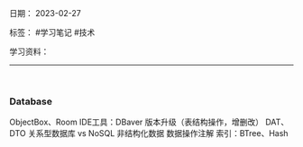 日期： 2023-02-27

标签： #学习笔记 #技术

学习资料： 


---
<br>

### Database
ObjectBox、Room
IDE工具：DBaver
版本升级（表结构操作，增删改）
DAT、DTO
关系型数据库 vs NoSQL 非结构化数据
数据操作注解
索引：BTree、Hash